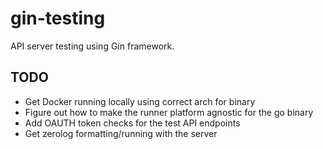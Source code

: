 # gin-testing

API server testing using Gin framework.

## TODO
- Get Docker running locally using correct arch for binary
- Figure out how to make the runner platform agnostic for the go binary
- Add OAUTH token checks for the test API endpoints
- Get zerolog formatting/running with the server
